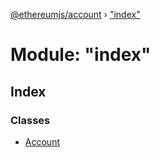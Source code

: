 [@ethereumjs/account](../README.md) › ["index"](_index_.md)

# Module: "index"

## Index

### Classes

* [Account](../classes/_index_.account.md)
